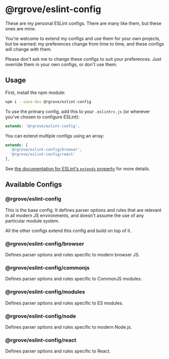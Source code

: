 # @rgrove/eslint-config

These are my personal ESLint configs. There are many like them, but these ones
are mine.

You're welcome to extend my configs and use them for your own projects, but be
warned: my preferences change from time to time, and these configs will change
with them.

Please don't ask me to change these configs to suit your preferences. Just
override them in your own configs, or don't use them.

## Usage

First, install the npm module:

```bash
npm i --save-dev @rgrove/eslint-config
```

To use the primary config, add this to your `.eslintrc.js` (or wherever you've
chosen to configure ESLint):

```js
extends: '@rgrove/eslint-config',
```

You can extend multiple configs using an array:

```js
extends: [
  '@rgrove/eslint-config/browser',
  '@rgrove/eslint-config/react'
],
```

See [the documentation for ESLint's `extends` property](https://eslint.org/docs/user-guide/configuring#extending-configuration-files) for more details.

## Available Configs

### @rgrove/eslint-config

This is the base config. It defines parser options and rules that are relevant
in all modern JS environments, and doesn't assume the use of any particular
module system.

All the other configs extend this config and build on top of it.

### @rgrove/eslint-config/browser

Defines parser options and rules specific to modern browser JS.

### @rgrove/eslint-config/commonjs

Defines parser options and rules specific to CommonJS modules.

### @rgrove/eslint-config/modules

Defines parser options and rules specific to ES modules.

### @rgrove/eslint-config/node

Defines parser options and rules specific to modern Node.js.

### @rgrove/eslint-config/react

Defines parser options and rules specific to React.
